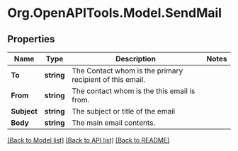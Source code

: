 
# Org.OpenAPITools.Model.SendMail

## Properties

Name | Type | Description | Notes
------------ | ------------- | ------------- | -------------
**To** | **string** | The Contact whom is the primary recipient of this email. | 
**From** | **string** | The contact whom is the this email is from. | 
**Subject** | **string** | The subject or title of the email | 
**Body** | **string** | The main email contents. | 

[[Back to Model list]](../README.md#documentation-for-models)
[[Back to API list]](../README.md#documentation-for-api-endpoints)
[[Back to README]](../README.md)

